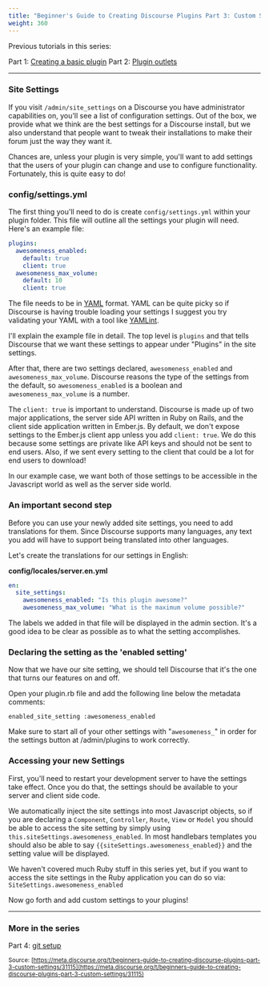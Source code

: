 ```yaml
---
title: "Beginner's Guide to Creating Discourse Plugins Part 3: Custom Settings"
weight: 360
---
```


Previous tutorials in this series:

Part 1: [Creating a basic plugin](http://learndiscourse.org/beginners-guide-to-creating-discourse-plugins)
Part 2: [Plugin outlets](http://learndiscourse.org/beginners-guide-to-creating-discourse-plugins-part-2-plugin-outlets)

---

### Site Settings

If you visit `/admin/site_settings` on a Discourse you have administrator capabilities on, you'll see a list of configuration settings. Out of the box, we provide what we think are the best settings for a Discourse install, but we also understand that people want to tweak their installations to make their forum just the way they want it.

Chances are, unless your plugin is very simple, you'll want to add settings that the users of your plugin can change and use to configure functionality. Fortunately, this is quite easy to do!

### config/settings.yml

The first thing you'll need to do is create `config/settings.yml` within your plugin folder. This file will outline all the settings your plugin will need. Here's an example file:

```yml
plugins:
  awesomeness_enabled:
    default: true
    client: true
  awesomeness_max_volume:
    default: 10
    client: true
```

The file needs to be in [YAML](https://en.wikipedia.org/wiki/YAML) format. YAML can be quite picky so if Discourse is having trouble loading your settings I suggest you try validating your YAML with a tool like [YAMLint](http://www.yamllint.com/).

I'll explain the example file in detail. The top level is `plugins` and that tells Discourse that we want these settings to appear under "Plugins" in the site settings.

After that, there are two settings declared, `awesomeness_enabled` and `awesomeness_max_volume`. Discourse reasons the type of the settings from the default, so `awesomeness_enabled` is a boolean and `awesomeness_max_volume` is a number.

The `client: true` is important to understand. Discourse is made up of two major applications, the server side API written in Ruby on Rails, and the client side application written in Ember.js. By default, we don't expose settings to the Ember.js client app unless you add `client: true`. We do this because some settings are private like API keys and should not be sent to end users. Also, if we sent every setting to the client that could be a lot for end users to download!

In our example case, we want both of those settings to be accessible in the Javascript world as well as the server side world.

### An important second step

Before you can use your newly added site settings, you need to add translations for them. Since Discourse supports many languages, any text you add will have to support being translated into other languages. 

Let's create the translations for our settings in English:

**config/locales/server.en.yml** 

```yaml
en:
  site_settings:
    awesomeness_enabled: "Is this plugin awesome?"
    awesomeness_max_volume: "What is the maximum volume possible?"
```

The labels we added in that file will be displayed in the admin section. It's a good idea to be clear as possible as to what the setting accomplishes.

### Declaring the setting as the 'enabled setting'
Now that we have our site setting, we should tell Discourse that it's the one that turns our features on and off.

Open your plugin.rb file and add the following line below the metadata comments:

    enabled_site_setting :awesomeness_enabled

Make sure to start all of your other settings with "`awesomeness_`" in order for the settings button at /admin/plugins to work correctly.

### Accessing your new Settings

First, you'll need to restart your development server to have the settings take effect. Once you do that, the settings should be available to your server and client side code.

We automatically inject the site settings into most Javascript objects, so if you are declaring a `Component`, `Controller`, `Route`, `View` or `Model` you should be able to access the site setting by simply using `this.siteSettings.awesomeness_enabled`. In most handlebars templates you should also be able to say `{{siteSettings.awesomeness_enabled}}` and the setting value will be displayed.

We haven't covered much Ruby stuff in this series yet, but if you want to access the site settings in the Ruby application you can do so via: `SiteSettings.awesomeness_enabled`

Now go forth and add custom settings to your plugins!

---
### More in the series

Part 4: [git setup](http://learndiscourse.org/beginners-guide-to-creating-discourse-plugins-part-4-git-setup)

<small class="documentation-source">Source: [https://meta.discourse.org/t/beginners-guide-to-creating-discourse-plugins-part-3-custom-settings/31115](https://meta.discourse.org/t/beginners-guide-to-creating-discourse-plugins-part-3-custom-settings/31115)</small>
